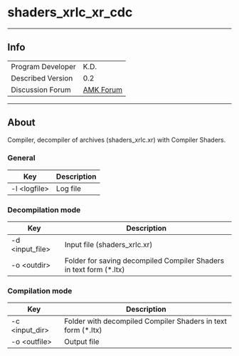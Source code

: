 # shaders_xrlc_xr_cdc

___

## Info

|  |  |
|---|---|
| Program Developer | K.D. |
| Described Version | 0.2 |
| Discussion Forum | [AMK Forum](https://www.amk-team.ru/forum/topic/11568-universal-acdc-i-drugie-perl-skripty/) |

___

## About

Compiler, decompiler of archives (shaders_xrlc.xr) with Compiler Shaders.

### General

| Key | Description |
|---|---|
| -l \<logfile> | Log file |

### Decompilation mode

| Key | Description |
|---|---|
| -d \<input_file>| Input file (shaders_xrlc.xr) |
| -o \<outdir> |  Folder for saving decompiled Compiler Shaders in text form (*.ltx) |

### Compilation mode

| Key | Description |
|---|---|
| -c \<input_dir> | Folder with decompiled Compiler Shaders in text form (*.ltx) |
| -o \<outfile> | Output file |
